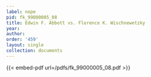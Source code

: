 ```yaml
---
label: nope
pid: fk_99000005_08
title: Edwin F. Abbott vs. Florence K. Wischnewetzky
year:
author:
order: '459'
layout: single
collection: documents
---
```



{{< embed-pdf url=/pdfs/fk_99000005_08.pdf >}}